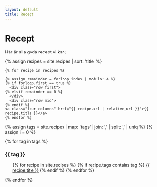 ```yaml
---
layout: default
title: Recept
---
```

# Recept

Här är alla goda recept vi kan;

<div class="recipes">
  {% assign recipes = site.recipes | sort: 'title' %}

    {% for recipe in recipes %}

    {% assign remainder = forloop.index | modulo: 4 %}
    {% if forloop.first == true %}
      <div class="row first">
    {% elsif remainder == 0 %}
      </div>
      <div class="row mid">
    {% endif %}
    <a class="four columns" href="{{ recipe.url | relative_url }}">{{ recipe.title }}</a>
    {% endfor %}
  </div>
</div>

<div class="recipes">
  {% assign tags =  site.recipes | map: 'tags' | join: ','  | split: ',' | uniq %}
  {% assign i = 0 %}

  {% for tag in tags %}
    <h3>{{ tag }}</h3>
    <ul>
    {% for recipe in site.recipes %}
      {% if recipe.tags contains tag %}
      <a class="four columns" href="{{ recipe.url | relative_url }}">{{ recipe.title }}</a>
      {% endif %}
    {% endfor %}
    </ul>
  {% endfor %}
</div>
